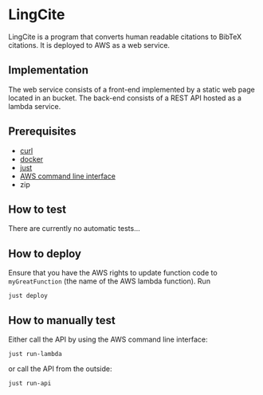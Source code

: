 # LingCite

LingCite is a program that converts human readable citations to BibTeX
citations. It is deployed to AWS as a web service.

## Implementation

The web service consists of a front-end implemented by a static web page located
in an bucket. The back-end consists of a REST API hosted as a lambda service.

## Prerequisites

* [curl](curl.se)
* [docker](docker.com)
* [just](github.com/casey/just)
* [AWS command line interface](aws.amazon.com/cli)
* zip

## How to test

There are currently no automatic tests...

## How to deploy

Ensure that you have the AWS rights to update function code to `myGreatFunction`
(the name of the AWS lambda function). Run

    just deploy

## How to manually test

Either call the API by using the AWS command line interface:

    just run-lambda

or call the API from the outside:

    just run-api
